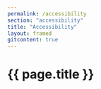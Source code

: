 ```yaml
---
permalink: /accessibility
section: "accessibility"
title: "Accessibility"
layout: framed
gitcontent: true
---
```


# {{ page.title }}